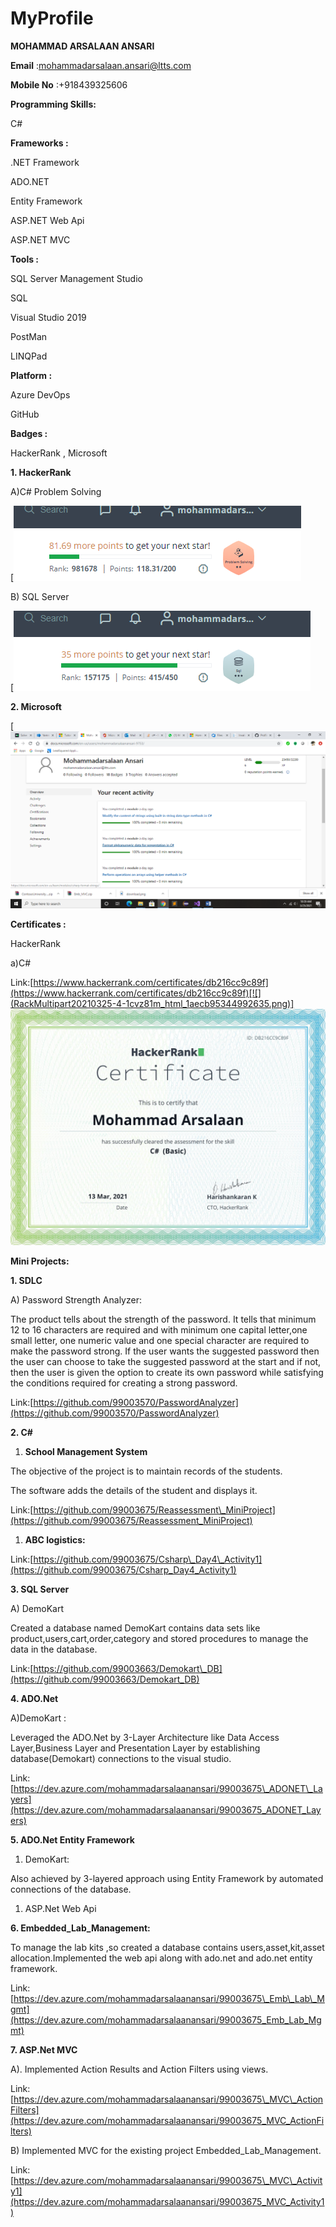 # MyProfile
**MOHAMMAD ARSALAAN ANSARI**

**Email**  :[mohammadarsalaan.ansari@ltts.com](mailto:mohammadarsalaan.ansari@ltts.com)

**Mobile No**  :+918439325606

**Programming Skills:**

C#

**Frameworks :**

.NET Framework

ADO.NET

Entity Framework

ASP.NET Web Api

ASP.NET MVC

**Tools :**

SQL Server Management Studio

SQL

Visual Studio 2019

PostMan

LINQPad

**Platform :**

Azure DevOps

GitHub

**Badges :**

HackerRank , Microsoft

**1. HackerRank**

A)C# Problem Solving

[![](https://github.com/99003675/MyProfile/blob/main/Badges/ProblemSolving.PNG?raw=true)

B) SQL Server

[![](https://github.com/99003675/MyProfile/blob/main/Badges/SQL.PNG?raw=true)

**2. Microsoft**

[![](https://github.com/99003675/MyProfile/blob/main/Badges/Screenshot%20(10).png?raw=true)

**Certificates :**

HackerRank

a)C#

Link:[https://www.hackerrank.com/certificates/db216cc9c89f](https://www.hackerrank.com/certificates/db216cc9c89f)[![](RackMultipart20210325-4-1cvz81m_html_1aecb95344992635.png)]
![](https://github.com/99003675/MyProfile/blob/main/Badges/download.png?raw=true)

**Mini Projects:**

**1. SDLC**

A) Password Strength Analyzer:

The product tells about the strength of the password. It tells that minimum 12 to 16 characters are required and with minimum one capital letter,one small letter, one numeric value and one special character are required to make the password strong. If the user wants the suggested password then the user can choose to take the suggested password at the start and if not, then the user is given the option to create its own password while satisfying the conditions required for creating a strong password.

Link:[https://github.com/99003570/PasswordAnalyzer](https://github.com/99003570/PasswordAnalyzer)

**2. C#**

1. **School Management System**

The objective of the project is to maintain records of the students.

The software adds the details of the student and displays it.

Link:[https://github.com/99003675/Reassessment\_MiniProject](https://github.com/99003675/Reassessment_MiniProject)

1. **ABC logistics:**

Link:[https://github.com/99003675/Csharp\_Day4\_Activity1](https://github.com/99003675/Csharp_Day4_Activity1)

**3. SQL Server**

A) DemoKart

Created a database named DemoKart contains data sets like product,users,cart,order,category and stored procedures to manage the data in the database.

Link:[https://github.com/99003663/Demokart\_DB](https://github.com/99003663/Demokart_DB)

**4. ADO.Net**

A)DemoKart :

Leveraged the ADO.Net by 3-Layer Architecture like Data Access Layer,Business Layer and Presentation Layer by establishing database(Demokart) connections to the visual studio.

Link:[https://dev.azure.com/mohammadarsalaanansari/99003675\_ADONET\_Layers](https://dev.azure.com/mohammadarsalaanansari/99003675_ADONET_Layers)

**5. ADO.Net Entity Framework**

1. DemoKart:

Also achieved by 3-layered approach using Entity Framework by automated connections of the database.

1. ASP.Net Web Api

**6. Embedded\_Lab\_Management:**

To manage the lab kits ,so created a database contains users,asset,kit,asset allocation.Implemented the web api along with ado.net and ado.net entity framework.

Link:[https://dev.azure.com/mohammadarsalaanansari/99003675\_Emb\_Lab\_Mgmt](https://dev.azure.com/mohammadarsalaanansari/99003675_Emb_Lab_Mgmt)

**7. ASP.Net MVC**

A). Implemented Action Results and Action Filters using views.

Link:[https://dev.azure.com/mohammadarsalaanansari/99003675\_MVC\_ActionFilters](https://dev.azure.com/mohammadarsalaanansari/99003675_MVC_ActionFilters)

B) Implemented MVC for the existing project Embedded\_Lab\_Management.

Link:[https://dev.azure.com/mohammadarsalaanansari/99003675\_MVC\_Activity1](https://dev.azure.com/mohammadarsalaanansari/99003675_MVC_Activity1)
